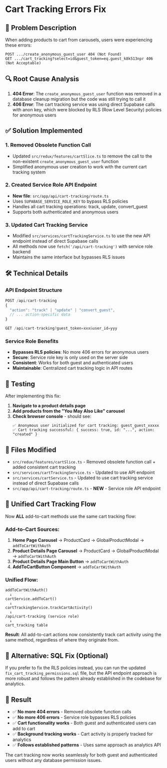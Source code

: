 # Cart Tracking Errors Fix

## 🐛 Problem Description

When adding products to cart from carousels, users were experiencing these errors:

```
POST .../create_anonymous_guest_user 404 (Not Found)
GET .../cart_tracking?select=id&guest_token=eq.guest_k8k513npr 406 (Not Acceptable)
```

## 🔍 Root Cause Analysis

1. **404 Error**: The `create_anonymous_guest_user` function was removed in a database cleanup migration but the code was still trying to call it
2. **406 Error**: The cart tracking service was using direct Supabase calls with anon key, which were blocked by RLS (Row Level Security) policies for anonymous users

## ✅ Solution Implemented

### 1. **Removed Obsolete Function Call**
- Updated `src/redux/features/cartSlice.ts` to remove the call to the non-existent `create_anonymous_guest_user` function
- Simplified anonymous user creation to work with the current cart tracking system

### 2. **Created Service Role API Endpoint**
- **New file**: `src/app/api/cart-tracking/route.ts`
- Uses `SUPABASE_SERVICE_ROLE_KEY` to bypass RLS policies
- Handles all cart tracking operations: track, update, convert_guest
- Supports both authenticated and anonymous users

### 3. **Updated Cart Tracking Service**
- Modified `src/services/cartTrackingService.ts` to use the new API endpoint instead of direct Supabase calls
- All methods now use `fetch('/api/cart-tracking')` with service role backend
- Maintains the same interface but bypasses RLS issues

## 🛠️ Technical Details

### API Endpoint Structure
```typescript
POST /api/cart-tracking
{
  "action": "track" | "update" | "convert_guest",
  // ... action-specific data
}

GET /api/cart-tracking?guest_token=xxx&user_id=yyy
```

### Service Role Benefits
- **Bypasses RLS policies**: No more 406 errors for anonymous users
- **Secure**: Service role key is only used on the server side
- **Consistent**: Works for both guest and authenticated users
- **Maintainable**: Centralized cart tracking logic in API routes

## 🧪 Testing

After implementing this fix:

1. **Navigate to a product details page**
2. **Add products from the "You May Also Like" carousel**
3. **Check browser console** - should see:
   ```
   ✅ Anonymous user initialized for cart tracking: guest_guest_xxxxx
   ✅ Cart tracking successful: { success: true, id: "...", action: "created" }
   ```

## 📁 Files Modified

- `src/redux/features/cartSlice.ts` - Removed obsolete function call + added consistent cart tracking
- `src/services/cartTrackingService.ts` - Updated to use API endpoint
- `src/services/cartService.ts` - Updated to use cart tracking service instead of direct Supabase calls
- `src/app/api/cart-tracking/route.ts` - **NEW** - Service role API endpoint

## 🔄 Unified Cart Tracking Flow

Now **ALL** add-to-cart methods use the same cart tracking flow:

### **Add-to-Cart Sources:**
1. **Home Page Carousel** → ProductCard → GlobalProductModal → `addToCartWithAuth`
2. **Product Details Page Carousel** → ProductCard → GlobalProductModal → `addToCartWithAuth`
3. **Product Details Page Main Button** → `addToCartWithAuth`
4. **AddToCartButton Component** → `addToCartWithAuth`

### **Unified Flow:**
```
addToCartWithAuth()
  ↓
cartService.addToCart()
  ↓
cartTrackingService.trackCartActivity()
  ↓
/api/cart-tracking (service role)
  ↓
cart_tracking table
```

**Result**: All add-to-cart actions now consistently track cart activity using the same method, regardless of where they originate from.

## 🔧 Alternative: SQL Fix (Optional)

If you prefer to fix the RLS policies instead, you can run the updated `fix_cart_tracking_permissions.sql` file, but the API endpoint approach is more robust and follows the pattern already established in the codebase for analytics.

## 🎯 Result

- ✅ **No more 404 errors** - Removed obsolete function calls
- ✅ **No more 406 errors** - Service role bypasses RLS policies
- ✅ **Cart functionality works** - Both guest and authenticated users can add to cart
- ✅ **Background tracking works** - Cart activity is properly tracked for analytics
- ✅ **Follows established patterns** - Uses same approach as analytics API

The cart tracking now works seamlessly for both guest and authenticated users without any database permission issues.
